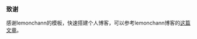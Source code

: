 ### 致谢

感谢lemonchann的模板，快速搭建个人博客，可以参考lemonchann博客的[这篇文章]( https://lemonchann.github.io/create_blog_with_github_pages/ )。


